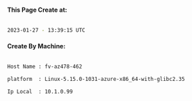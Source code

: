 
   
#### This Page Create at:

```bash

2023-01-27 - 13:39:15 UTC

```

#### Create By Machine:

```bash

Host Name : fv-az478-462

platform  : Linux-5.15.0-1031-azure-x86_64-with-glibc2.35

Ip Local  : 10.1.0.99

```

